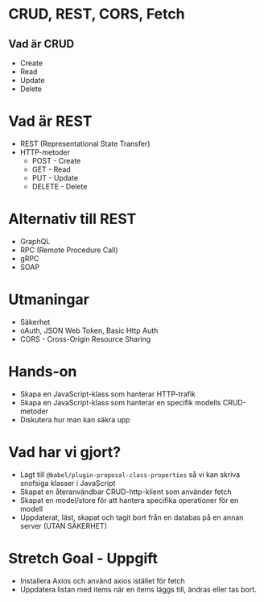 # CRUD, REST, CORS, Fetch

## Vad är CRUD

- Create
- Read
- Update
- Delete

# Vad är REST

- REST (Representational State Transfer)
- HTTP-metoder
    - POST - Create
    - GET - Read
    - PUT - Update
    - DELETE - Delete
    
# Alternativ till REST

- GraphQL
- RPC (Remote Procedure Call)
- gRPC
- SOAP

# Utmaningar

- Säkerhet
- oAuth, JSON Web Token, Basic Http Auth
- CORS - Cross-Origin Resource Sharing 

# Hands-on

- Skapa en JavaScript-klass som hanterar HTTP-trafik
- Skapa en JavaScript-klass som hanterar en specifik modells CRUD-metoder
- Diskutera hur man kan säkra upp

# Vad har vi gjort?

- Lagt till `@babel/plugin-proposal-class-properties` så vi kan skriva snofsiga klasser i JavaScript
- Skapat en återanvändbar CRUD-http-klient som använder fetch
- Skapat en model/store för att hantera specifika operationer för en modell
- Uppdaterat, läst, skapat och tagit bort från en databas på en annan server (UTAN SÄKERHET)

# Stretch Goal - Uppgift

- Installera Axios och använd axios istället för fetch
- Uppdatera listan med items när en items läggs till, ändras eller tas bort.
